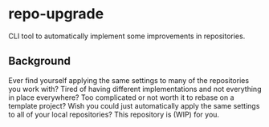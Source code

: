# repo-upgrade

CLI tool to automatically implement some improvements in repositories.

## Background

Ever find yourself applying the same settings to many of the repositories you work with? Tired of having different implementations and not everything in place everywhere? Too complicated or not worth it to rebase on a template project? Wish you could just automatically apply the same settings to all of your local repositories? This repository is (WIP) for you.
